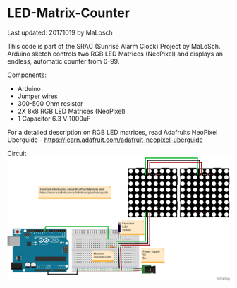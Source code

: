 # LED-Matrix-Counter

Last updated: 20171019 by MaLosch

This code is part of the SRAC (Sunrise Alarm Clock) Project by MaLoSch.
Arduino sketch controls two RGB LED Matrices (NeoPixel) and displays an endless, automatic counter from 0-99.

Components:
- Arduino
- Jumper wires
- 300-500 Ohm resistor
- 2X 8x8 RGB LED Matrices (NeoPixel)
- 1 Capacitor 6.3 V 1000uF

For a detailed description on RGB LED matrices, read Adafruits NeoPixel Uberguide - https://learn.adafruit.com/adafruit-neopixel-uberguide

Circuit
![Arduino Circuit](fritzing/LED-Matrix-Counter_bb.png)